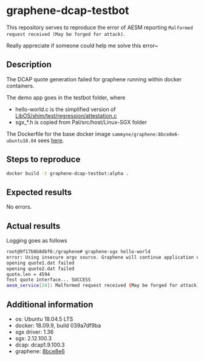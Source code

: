 # graphene-dcap-testbot

This repository serves to reproduce the error of AESM reporting `Malformed request received (May be forged for attack)`.

Really appreciate if someone could help me solve this error~

## Description
The DCAP quote generation failed for graphene running within docker containers.

The demo app goes in the testbot folder, where
- hello-world.c is the simplified version of [LibOS/shim/test/regression/attestation.c][attestation.c]
- sgx_*.h is copied from Pal/src/host/Linux-SGX folder

The Dockerfile for the base docker image `sammyne/graphene:8bce8e6-ubuntu18.04` sees [here][sammyne/graphene:8bce8e6-ubuntu18.04].

## Steps to reproduce

```bash
docker build -t graphene-dcap-testbot:alpha .
```

## Expected results

No errors.

## Actual results

Logging goes as follows

```bash
root@9f17b8b8dbf6:/graphene# graphene-sgx hello-world
error: Using insecure argv source. Graphene will continue application execution, but this configuration must not be used in production!
opening quote1.dat failed
opening quote2.dat failed
quote.len = 4594
Test quote interface... SUCCESS
aesm_service[24]: Malformed request received (May be forged for attack)
```

## Additional information
- os: Ubuntu 18.04.5 LTS
- docker: 18.09.9, build 039a7df9ba
- sgx driver: 1.36
- sgx: 2.12.100.3
- dcap: dcap1.9.100.3
- graphene: [8bce8e6][graphene]

[attestation.c]: https://github.com/oscarlab/graphene/blob/8bce8e633e2d7f40816cd527060cd539c6f307fa/LibOS/shim/test/regression/attestation.c#L280
[graphene]: https://github.com/oscarlab/graphene/tree/8bce8e633e2d7f40816cd527060cd539c6f307fa
[sammyne/graphene:8bce8e6-ubuntu18.04]: https://github.com/sammyne/ghcr.io/blob/main/graphene/8bce8e6/ubuntu18.04/Dockerfile

